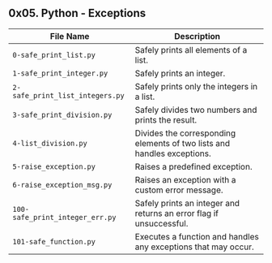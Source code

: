## 0x05. Python - Exceptions

| File Name | Description     |
| ------------ | ------------    |
| `0-safe_print_list.py`              | Safely prints all elements of a list.                                      |
| `1-safe_print_integer.py`           | Safely prints an integer.                                                  |
| `2-safe_print_list_integers.py`     | Safely prints only the integers in a list.                                  |
| `3-safe_print_division.py`          | Safely divides two numbers and prints the result.                           |
| `4-list_division.py`                | Divides the corresponding elements of two lists and handles exceptions.     |
| `5-raise_exception.py`              | Raises a predefined exception.                                              |
| `6-raise_exception_msg.py`          | Raises an exception with a custom error message.                            |
| `100-safe_print_integer_err.py`     | Safely prints an integer and returns an error flag if unsuccessful.         |
| `101-safe_function.py`              | Executes a function and handles any exceptions that may occur.              |